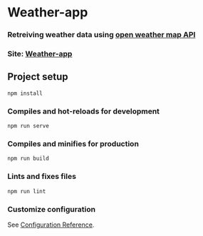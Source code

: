 # Weather-app

### Retreiving weather data using [open weather map API](https://openweathermap.org/api)
### Site: [Weather-app](https://weather-api-hehe.herokuapp.com/#/)

## Project setup
```
npm install
```

### Compiles and hot-reloads for development
```
npm run serve
```

### Compiles and minifies for production
```
npm run build
```

### Lints and fixes files
```
npm run lint
```

### Customize configuration
See [Configuration Reference](https://cli.vuejs.org/config/).
